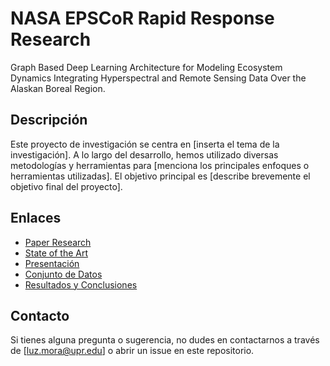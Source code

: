 
# NASA EPSCoR Rapid Response Research
Graph Based Deep Learning Architecture for Modeling Ecosystem Dynamics Integrating Hyperspectral and Remote Sensing Data Over the Alaskan Boreal Region.

## Descripción

Este proyecto de investigación se centra en [inserta el tema de la investigación]. A lo largo del desarrollo, hemos utilizado diversas metodologías y herramientas para [menciona los principales enfoques o herramientas utilizadas]. El objetivo principal es [describe brevemente el objetivo final del proyecto].

## Enlaces

- [Paper Research](https://www.overleaf.com/project/6207d2ff5e052f271817cd97)
- [State of the Art](https://www.overleaf.com/read/tpktygdycrqs#d627ea)
- [Presentación]()
- [Conjunto de Datos]()
- [Resultados y Conclusiones]()

## Contacto

Si tienes alguna pregunta o sugerencia, no dudes en contactarnos a través de [luz.mora@upr.edu] o abrir un issue en este repositorio.
